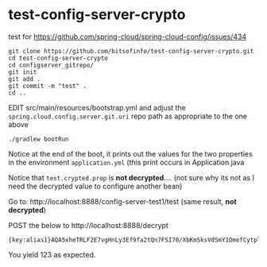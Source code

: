 # test-config-server-crypto
test for https://github.com/spring-cloud/spring-cloud-config/issues/434


```
git clone https://github.com/bitsofinfo/test-config-server-crypto.git
cd test-config-server-crypto
cd configserver_gitrepo/
git init
git add .
git commit -m "test" .
cd ..
```

EDIT src/main/resources/bootstrap.yml and adjust the `spring.cloud.config.server.git.uri` repo path as appropriate to the one above

```
./gradlew bootRun
```

Notice at the end of the boot, it prints out the values for the two properties in the environment `application.yml` (this print occurs in Application.java

Notice that `test.crypted.prop` is **not decrypted**.... (not sure why its not as I need the decrypted value to configure another bean)

Go to: http://localhost:8888/config-server-test1/test  (same result, **not decrypted**)

POST the below to http://localhost:8888/decrypt

```
{key:alias1}AQA5xheTRLF2E7vgHnLy3Ef9fa2tQn7FSI70/XbKmSksVdSmY1OmefCytplTiTFJvJN0wkHoLQLE8IBRi9MEvTy1iATssoO43XCkjLXx2ur5Cvk7ItOUhST9eHBqDqam8uox8y6vHjk4hIczhS6RhYV+tIVgabeFgAekPUILrP3bMmTJ1PZz+69vbK9B2ZTx/XQAwt8n4ZStGkoZ8ZofQFtv8erZDc3ZEzkpzyggwrqSw2wi1tPD8J96NUxWmtx3YWCElgwqDXWgfULnFzDAPejZ9z6WrWBgIo177knOeukqI2/uGUlgMqDKkI6FgTwE8kodqoNT3uyutz1hy2Hygi0LeU8y6jkqa6YPz3kagcrKDzBLYWQ+YlAoHXehDGe0L5g=
```

You yield 123 as expected.





